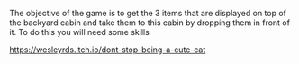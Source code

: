The objective of the game is to get the 3 items that are displayed on top of the backyard cabin and take them to this cabin by dropping them in front of it. To do this you will need some skills


https://wesleyrds.itch.io/dont-stop-being-a-cute-cat
